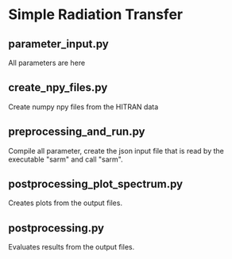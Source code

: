  
# Simple Radiation Transfer

## parameter_input.py

All parameters are here

## create_npy_files.py

Create numpy npy files from the HITRAN data

## preprocessing_and_run.py

Compile all parameter, create the json input file that is read by the executable "sarm" and call "sarm".

## postprocessing_plot_spectrum.py

Creates plots from the output files.

## postprocessing.py

Evaluates results from the output files.
